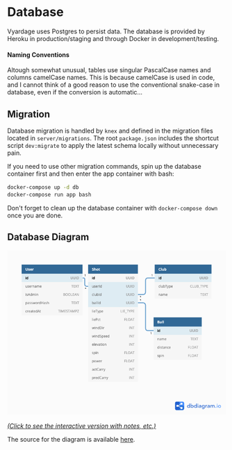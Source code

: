 # Database

Vyardage uses Postgres to persist data. The database is provided by Heroku in production/staging and through Docker in development/testing.

#### Naming Conventions

Altough somewhat unusual, tables use singular PascalCase names and columns camelCase names. This is because camelCase is used in code, and I cannot think of a good reason to use the conventional snake-case in database, even if the conversion is automatic...

## Migration

Database migration is handled by `knex` and defined in the migration files located in `server/migrations`. The root `package.json` includes the shortcut script `dev:migrate` to apply the latest schema locally without unnecessary pain.

If you need to use other migration commands, spin up the database container first and then enter the app container with bash:

```bash
docker-compose up -d db
docker-compose run app bash
```

Don't forget to clean up the database container with `docker-compose down` once you are done.

## Database Diagram

[![Database Diagram](./assets/database.png)](https://dbdiagram.io/d/5e7669ad4495b02c3b889266)

*[(Click to see the interactive version with notes, etc.)](https://dbdiagram.io/d/5e7669ad4495b02c3b889266)*

The source for the diagram is available [here](./assets/database.dbml).
